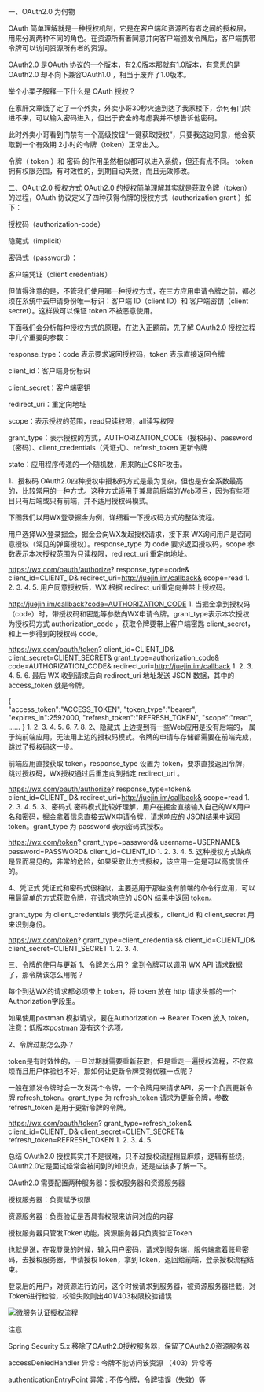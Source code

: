 一、OAuth2.0 为何物

OAuth 简单理解就是一种授权机制，它是在客户端和资源所有者之间的授权层，用来分离两种不同的角色。在资源所有者同意并向客户端颁发令牌后，客户端携带令牌可以访问资源所有者的资源。

OAuth2.0 是OAuth 协议的一个版本，有2.0版本那就有1.0版本，有意思的是OAuth2.0 却不向下兼容OAuth1.0 ，相当于废弃了1.0版本。

举个小栗子解释一下什么是 OAuth 授权？

在家肝文章饿了定了一个外卖，外卖小哥30秒火速到达了我家楼下，奈何有门禁进不来，可以输入密码进入，但出于安全的考虑我并不想告诉他密码。

此时外卖小哥看到门禁有一个高级按钮“一键获取授权”，只要我这边同意，他会获取到一个有效期 2小时的令牌（token）正常出入。

令牌（ token ）和 密码 的作用虽然相似都可以进入系统，但还有点不同。 token 拥有权限范围，有时效性的，到期自动失效，而且无效修改。

二、OAuth2.0 授权方式
OAuth2.0 的授权简单理解其实就是获取令牌（token）的过程，OAuth 协议定义了四种获得令牌的授权方式（authorization grant ）如下：

授权码（authorization-code）

隐藏式（implicit）

密码式（password）：

客户端凭证（client credentials）

但值得注意的是，不管我们使用哪一种授权方式，在三方应用申请令牌之前，都必须在系统中去申请身份唯一标识：客户端 ID（client ID）和 客户端密钥（client secret）。这样做可以保证 token 不被恶意使用。

下面我们会分析每种授权方式的原理，在进入正题前，先了解 OAuth2.0 授权过程中几个重要的参数：

response_type：code 表示要求返回授权码，token 表示直接返回令牌

client_id：客户端身份标识

client_secret：客户端密钥

redirect_uri：重定向地址

scope：表示授权的范围，read只读权限，all读写权限

grant_type：表示授权的方式，AUTHORIZATION_CODE（授权码）、password（密码）、client_credentials（凭证式）、refresh_token 更新令牌

state：应用程序传递的一个随机数，用来防止CSRF攻击。

1、授权码
OAuth2.0四种授权中授权码方式是最为复杂，但也是安全系数最高的，比较常用的一种方式。这种方式适用于兼具前后端的Web项目，因为有些项目只有后端或只有前端，并不适用授权码模式。

下图我们以用WX登录掘金为例，详细看一下授权码方式的整体流程。



用户选择WX登录掘金，掘金会向WX发起授权请求，接下来 WX询问用户是否同意授权（常见的弹窗授权）。response_type 为 code 要求返回授权码，scope 参数表示本次授权范围为只读权限，redirect_uri 重定向地址。

https://wx.com/oauth/authorize?
  response_type=code&
  client_id=CLIENT_ID&
  redirect_uri=http://juejin.im/callback&
  scope=read
1.
2.
3.
4.
5.
用户同意授权后，WX 根据 redirect_uri重定向并带上授权码。

http://juejin.im/callback?code=AUTHORIZATION_CODE
1.
当掘金拿到授权码（code）时，带授权码和密匙等参数向WX申请令牌。grant_type表示本次授权为授权码方式 authorization_code ，获取令牌要带上客户端密匙 client_secret，和上一步得到的授权码 code。

https://wx.com/oauth/token?
 client_id=CLIENT_ID&
 client_secret=CLIENT_SECRET&
 grant_type=authorization_code&
 code=AUTHORIZATION_CODE&
 redirect_uri=http://juejin.im/callback
1.
2.
3.
4.
5.
6.
最后 WX 收到请求后向 redirect_uri 地址发送 JSON 数据，其中的access_token 就是令牌。

 {    
  "access_token":"ACCESS_TOKEN",
  "token_type":"bearer",
  "expires_in":2592000,
  "refresh_token":"REFRESH_TOKEN",
  "scope":"read",
  ......
}
1.
2.
3.
4.
5.
6.
7.
8.
2、隐藏式
上边提到有一些Web应用是没有后端的， 属于纯前端应用，无法用上边的授权码模式。令牌的申请与存储都需要在前端完成，跳过了授权码这一步。

前端应用直接获取 token，response_type 设置为 token，要求直接返回令牌，跳过授权码，WX授权通过后重定向到指定 redirect_uri 。

https://wx.com/oauth/authorize?
  response_type=token&
  client_id=CLIENT_ID&
  redirect_uri=http://juejin.im/callback&
  scope=read
1.
2.
3.
4.
5.
3、密码式
密码模式比较好理解，用户在掘金直接输入自己的WX用户名和密码，掘金拿着信息直接去WX申请令牌，请求响应的 JSON结果中返回 token。grant_type 为 password 表示密码式授权。

https://wx.com/token?
  grant_type=password&
  username=USERNAME&
  password=PASSWORD&
  client_id=CLIENT_ID
1.
2.
3.
4.
5.
这种授权方式缺点是显而易见的，非常的危险，如果采取此方式授权，该应用一定是可以高度信任的。

4、凭证式
凭证式和密码式很相似，主要适用于那些没有前端的命令行应用，可以用最简单的方式获取令牌，在请求响应的 JSON 结果中返回 token。

grant_type 为 client_credentials 表示凭证式授权，client_id 和 client_secret 用来识别身份。

https://wx.com/token?
  grant_type=client_credentials&
  client_id=CLIENT_ID&
  client_secret=CLIENT_SECRET
1.
2.
3.
4.

三、令牌的使用与更新
1、令牌怎么用？
拿到令牌可以调用 WX API 请求数据了，那令牌该怎么用呢？

每个到达WX的请求都必须带上 token，将 token 放在 http 请求头部的一个Authorization字段里。

如果使用postman 模拟请求，要在Authorization -> Bearer Token 放入 token，注意：低版本postman 没有这个选项。



2、令牌过期怎么办？

token是有时效性的，一旦过期就需要重新获取，但是重走一遍授权流程，不仅麻烦而且用户体验也不好，那如何让更新令牌变得优雅一点呢？

一般在颁发令牌时会一次发两个令牌，一个令牌用来请求API，另一个负责更新令牌 refresh_token。grant_type 为 refresh_token 请求为更新令牌，参数 refresh_token 是用于更新令牌的令牌。

https://wx.com/oauth/token?
  grant_type=refresh_token&
  client_id=CLIENT_ID&
  client_secret=CLIENT_SECRET&
  refresh_token=REFRESH_TOKEN
1.
2.
3.
4.
5.

总结
OAuth2.0 授权其实并不是很难，只不过授权流程稍显麻烦，逻辑有些绕，OAuth2.0它是面试经常会被问到的知识点，还是应该多了解一下。





OAuth2.0 需要配置两种服务器：授权服务器和资源服务器

授权服务器：负责赋予权限

资源服务器：负责验证是否具有权限来访问对应的内容

授权服务器只管发Token功能，资源服务器只负责验证Token

也就是说，在我登录的时候，输入用户密码，请求到服务端，服务端拿着账号密码，去授权服务器，申请授权Token，拿到Token，返回给前端，登录授权流程结束。

登录后的用户，对资源进行访问，这个时候请求到服务器，被资源服务器拦截，对Token进行检验，校验失败则出401/403权限校验错误

![微服务认证授权流程](https://p3-juejin.byteimg.com/tos-cn-i-k3u1fbpfcp/56649a46e29e4c18afe1e3965c236b60~tplv-k3u1fbpfcp-zoom-in-crop-mark:3024:0:0:0.awebp)



注意

Spring Security 5.x 移除了OAuth2.0授权服务器，保留了OAuth2.0资源服务器



accessDeniedHandler  异常 :  令牌不能访问该资源 （403）异常等  

authenticationEntryPoint  异常 : 不传令牌，令牌错误（失效）等